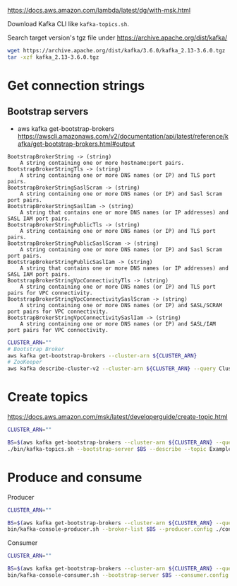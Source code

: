 https://docs.aws.amazon.com/lambda/latest/dg/with-msk.html

Download Kafka CLI like `kafka-topics.sh`.

Search target version's tgz file under https://archive.apache.org/dist/kafka/

```sh
wget https://archive.apache.org/dist/kafka/3.6.0/kafka_2.13-3.6.0.tgz
tar -xzf kafka_2.13-3.6.0.tgz
```

# Get connection strings

## Bootstrap servers

- aws kafka get-bootstrap-brokers
  https://awscli.amazonaws.com/v2/documentation/api/latest/reference/kafka/get-bootstrap-brokers.html#output

```
BootstrapBrokerString -> (string)
    A string containing one or more hostname:port pairs.
BootstrapBrokerStringTls -> (string)
    A string containing one or more DNS names (or IP) and TLS port pairs.
BootstrapBrokerStringSaslScram -> (string)
    A string containing one or more DNS names (or IP) and Sasl Scram port pairs.
BootstrapBrokerStringSaslIam -> (string)
    A string that contains one or more DNS names (or IP addresses) and SASL IAM port pairs.
BootstrapBrokerStringPublicTls -> (string)
    A string containing one or more DNS names (or IP) and TLS port pairs.
BootstrapBrokerStringPublicSaslScram -> (string)
    A string containing one or more DNS names (or IP) and Sasl Scram port pairs.
BootstrapBrokerStringPublicSaslIam -> (string)
    A string that contains one or more DNS names (or IP addresses) and SASL IAM port pairs.
BootstrapBrokerStringVpcConnectivityTls -> (string)
    A string containing one or more DNS names (or IP) and TLS port pairs for VPC connectivity.
BootstrapBrokerStringVpcConnectivitySaslScram -> (string)
    A string containing one or more DNS names (or IP) and SASL/SCRAM port pairs for VPC connectivity.
BootstrapBrokerStringVpcConnectivitySaslIam -> (string)
    A string containing one or more DNS names (or IP) and SASL/IAM port pairs for VPC connectivity.
```

```sh
CLUSTER_ARN=""
# Bootstrap Broker
aws kafka get-bootstrap-brokers --cluster-arn ${CLUSTER_ARN}
# ZooKeeper
aws kafka describe-cluster-v2 --cluster-arn ${CLUSTER_ARN} --query ClusterInfo
```

# Create topics

https://docs.aws.amazon.com/msk/latest/developerguide/create-topic.html

```sh
CLUSTER_ARN=""

BS=$(aws kafka get-bootstrap-brokers --cluster-arn ${CLUSTER_ARN} --query BootstrapBrokerStringSaslIam --output text)
./bin/kafka-topics.sh --bootstrap-server $BS --describe --topic ExampleTopic10
```

# Produce and consume

Producer

```sh
CLUSTER_ARN=""

BS=$(aws kafka get-bootstrap-brokers --cluster-arn ${CLUSTER_ARN} --query BootstrapBrokerStringSaslIam --output text)
bin/kafka-console-producer.sh --broker-list $BS --producer.config ./config/client.properties --topic AWSKafkaTutorialTopic
```

Consumer

```sh
CLUSTER_ARN=""

BS=$(aws kafka get-bootstrap-brokers --cluster-arn ${CLUSTER_ARN} --query BootstrapBrokerStringSaslIam --output text)
bin/kafka-console-consumer.sh --bootstrap-server $BS --consumer.config ./config/client.properties --topic AWSKafkaTutorialTopic --from-beginning
```
